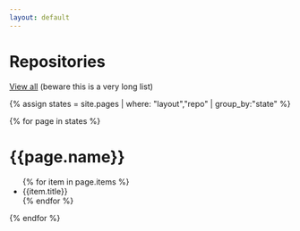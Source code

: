 ```yaml
---
layout: default
---
```


# Repositories

[View all](all/) (beware this is a very long list)

{% assign states = site.pages | where: "layout","repo" | group_by:"state" %}

{% for page in states %}
  <h1>{{page.name}}</h1>
  <ul>
    {% for item in page.items %}
    <li>{{item.title}}</li>
    {% endfor %}
  </ul>
{% endfor %}
